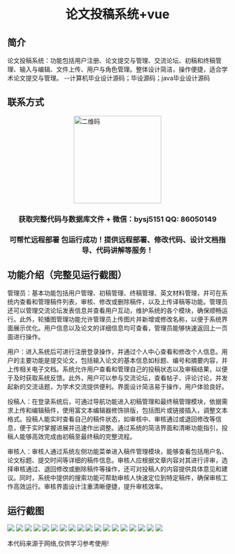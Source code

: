 <p><h1 align="center">论文投稿系统+vue</h1></p>

## 简介
论文投稿系统：功能包括用户注册、论文提交与管理、交流论坛、初稿和终稿管理、输入与编辑、文件上传、用户与角色管理。整体设计简洁，操作便捷，适合学术论文提交与管理。    --计算机毕业设计源码；毕设源码；java毕业设计源码


## 联系方式
<img src="https://bs-1329754181.cos.ap-shanghai.myqcloud.com/wx.jpg" alt="二维码" style="display: block; margin: 0 auto;" width="200px">
<p><h3 align="center">获取完整代码与数据库文件 + 微信：bysj5151 QQ: 86050149</h3></p>
<p><h3 align="center">可帮忙远程部署 包运行成功！提供远程部署、修改代码、设计文档指导、代码讲解等服务！</h3></p>

## 功能介绍（完整见运行截图）
管理员：基本功能包括用户管理、初稿管理、终稿管理、英文材料管理，并可在系统内查看和管理稿件列表，审核、修改或删除稿件，以及上传译稿等功能。管理员还可以管理交流论坛发表信息并查看用户互动，维护系统的各个模块，确保顺畅运行。此外，轮播图管理功能允许管理员上传图片并新增或修改名称，以便于系统界面展示优化。用户信息以及论文的详细信息均可查看，管理员能够快速返回上一页面进行操作。

用户：进入系统后可进行注册登录操作，并通过个人中心查看和修改个人信息。用户的主要功能是提交论文，包括输入论文的基本信息如标题、编号和摘要内容，并上传相关电子文档。系统允许用户查看和管理自己的投稿状态以及审稿结果，以便于及时获取系统反馈。此外，用户可以参与交流论坛，查看帖子、评论讨论，并发起新的交流话题，为学术交流提供便利。界面设计简洁易于操作，用户体验良好。

投稿人：在登录系统后，可通过导航功能进入初稿管理和最终稿管理模块，依据需求上传和编辑稿件，使用富文本编辑器修饰排版，包括图片或链接插入，调整文本格式。投稿人能实时查看自己的稿件状态，如审核中、审核通过或退回修改等信息，便于实时掌握进展并迅速作出调整。通过系统的简洁界面和清晰功能指引，投稿人能够高效完成由初稿至最终稿的完整流程。

审核人：审核人通过系统左侧功能菜单进入稿件管理模块，能够查看包括用户名、论文标题、提交时间等详细的稿件信息。审核人应根据文章内容对其进行评审，选择审核通过、退回修改或删除稿件等操作，还可对投稿人的内容提供具体意见和建议。同时，系统中提供的搜索功能可帮助审核人快速定位到特定稿件，确保审核工作高效运行。审核界面设计注重清晰便捷，提升审核效率。


## 运行截图
![](https://bs-1329754181.cos.ap-shanghai.myqcloud.com/ssm/PaperSubmissionSystem/img/001.jpg)
![](https://bs-1329754181.cos.ap-shanghai.myqcloud.com/ssm/PaperSubmissionSystem/img/002.jpg)
![](https://bs-1329754181.cos.ap-shanghai.myqcloud.com/ssm/PaperSubmissionSystem/img/003.jpg)
![](https://bs-1329754181.cos.ap-shanghai.myqcloud.com/ssm/PaperSubmissionSystem/img/004.jpg)
![](https://bs-1329754181.cos.ap-shanghai.myqcloud.com/ssm/PaperSubmissionSystem/img/005.jpg)
![](https://bs-1329754181.cos.ap-shanghai.myqcloud.com/ssm/PaperSubmissionSystem/img/006.jpg)
![](https://bs-1329754181.cos.ap-shanghai.myqcloud.com/ssm/PaperSubmissionSystem/img/007.jpg)
![](https://bs-1329754181.cos.ap-shanghai.myqcloud.com/ssm/PaperSubmissionSystem/img/008.jpg)
![](https://bs-1329754181.cos.ap-shanghai.myqcloud.com/ssm/PaperSubmissionSystem/img/009.jpg)
![](https://bs-1329754181.cos.ap-shanghai.myqcloud.com/ssm/PaperSubmissionSystem/img/010.jpg)
![](https://bs-1329754181.cos.ap-shanghai.myqcloud.com/ssm/PaperSubmissionSystem/img/011.jpg)
![](https://bs-1329754181.cos.ap-shanghai.myqcloud.com/ssm/PaperSubmissionSystem/img/012.jpg)
![](https://bs-1329754181.cos.ap-shanghai.myqcloud.com/ssm/PaperSubmissionSystem/img/013.jpg)
![](https://bs-1329754181.cos.ap-shanghai.myqcloud.com/ssm/PaperSubmissionSystem/img/014.jpg)
![](https://bs-1329754181.cos.ap-shanghai.myqcloud.com/ssm/PaperSubmissionSystem/img/015.jpg)
![](https://bs-1329754181.cos.ap-shanghai.myqcloud.com/ssm/PaperSubmissionSystem/img/016.jpg)
![](https://bs-1329754181.cos.ap-shanghai.myqcloud.com/ssm/PaperSubmissionSystem/img/017.jpg)
![](https://bs-1329754181.cos.ap-shanghai.myqcloud.com/ssm/PaperSubmissionSystem/img/018.jpg)

<p>本代码来源于网络,仅供学习参考使用!</p>
